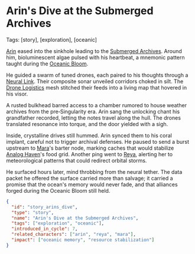 # Arin's Dive at the Submerged Archives
Tags: [story], [exploration], [oceanic]

[Arin](../characters/arin.md) eased into the sinkhole leading to the [Submerged Archives](../locations/submerged-archives.md). Around him, bioluminescent algae pulsed with his heartbeat, a mnemonic pattern taught during the [Oceanic Bloom](../worldbible/events/oceanic-bloom.md).

He guided a swarm of tuned drones, each paired to his thoughts through a [Neural Link](../worldbible/technologies/neural-links.md). Their composite sonar unveiled corridors choked in silt. The [Drone Logistics](../worldbible/technologies/drone-logistics.md) mesh stitched their feeds into a living map that hovered in his visor.

A rusted bulkhead barred access to a chamber rumored to house weather archives from the pre‑Singularity era. Arin sang the unlocking chant his grandfather recorded, letting the notes travel along the hull. The drones translated resonance into torque, and the door yielded with a sigh.

Inside, crystalline drives still hummed. Arin synced them to his coral implant, careful not to trigger archival defenses. He paused to send a burst upstream to [Mara](../characters/mara.md)'s barter node, marking caches that would stabilize [Analog Haven](../locations/analog-haven.md)'s food grid. Another ping went to [Reya](../characters/reya.md), alerting her to meteorological patterns that could redirect orbital storms.

He surfaced hours later, mind throbbing from the neural tether. The data packet he offered the surface carried more than salvage; it carried a promise that the ocean's memory would never fade, and that alliances forged during the Oceanic Bloom still held.

```json
{
  "id": "story_arins_dive",
  "type": "story",
  "name": "Arin's Dive at the Submerged Archives",
  "tags": ["exploration", "oceanic"],
  "introduced_in_cycle": 7,
  "related_characters": ["arin", "reya", "mara"],
  "impact": ["oceanic memory", "resource stabilization"]
}
```

